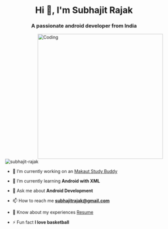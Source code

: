 <h1 align="center">Hi 👋, I'm Subhajit Rajak</h1>
<h3 align="center">A passionate android developer from India</h3>
<img align="right" alt="Coding" width="400" src="https://leetcard.jacoblin.cool/subhajitrajak?ext=heatmap&theme=dark">

<p align="left"> <img src="https://komarev.com/ghpvc/?username=subhajit-rajak&label=Profile%20views&color=0e75b6&style=flat" alt="subhajit-rajak" /> </p>


- 🔭 I’m currently working on an [Makaut Study Buddy](https://github.com/subhajit-rajak/makaut-study-buddy)

- 🌱 I’m currently learning **Android with XML**

- 💬 Ask me about **Android Development**

- 📫 How to reach me **subhajitrajak@gmail.com**

- 📄 Know about my experiences [Resume](https://drive.google.com/file/d/1Onc9dqCDbRnfzEgQH2DCJLMuzE7plgwO/view?usp=drive_link)

- ⚡ Fun fact **I love basketball**

